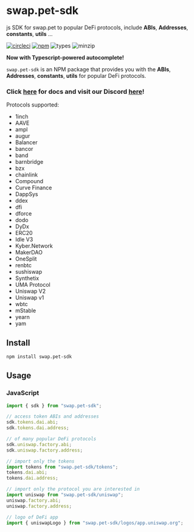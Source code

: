 # swap.pet-sdk
js SDK for swap.pet to popular DeFi protocols, include **ABIs**, **Addresses**, **constants**, **utils** ...

[![circleci](https://badgen.net/circleci/github/swappet/swap.pet-sdk)](https://app.circleci.com/pipelines/github/swappet/swap.pet-sdk)
[![npm](https://badgen.net/npm/v/@swappet/swap.pet-sdk)](https://www.npmjs.com/package/@swappet/swap.pet-sdk)
![types](https://badgen.net/npm/types/@swappet/swap.pet-sdk)
![minzip](https://badgen.net/bundlephobia/minzip/@swappet/swap.pet-sdk)

**Now with Typescript-powered autocomplete!**

`swap.pet-sdk` is an NPM package that provides you with the **ABIs**, **Addresses**, **constants**, **utils** for popular DeFi protocols.

### Click [here](https://docs.swap.pet) for docs and visit our Discord [here](https://discord.gg/CDCrXy2)!

Protocols supported: 
- 1inch
- AAVE
- ampl
- augur
- Balancer
- bancor
- band
- barnbridge
- bzx
- chainlink
- Compound
- Curve Finance
- DappSys
- ddex
- dfi
- dforce
- dodo
- DyDx
- ERC20
- Idle V3
- Kyber.Network
- MakerDAO
- OneSplit
- renbtc
- sushiswap
- Synthetix
- UMA Protocol
- Uniswap V2
- Uniswap v1
- wbtc
- mStable
- yearn
- yam

## Install

```bash
npm install swap.pet-sdk
```

## Usage

### JavaScript

```javascript
import { sdk } from "swap.pet-sdk";

// access token ABIs and addresses
sdk.tokens.dai.abi;
sdk.tokens.dai.address;

// of many popular DeFi protocols
sdk.uniswap.factory.abi;
sdk.uniswap.factory.address; 

// import only the tokens 
import tokens from "swap.pet-sdk/tokens";
tokens.dai.abi;
tokens.dai.address;

// import only the protocol you are interested in
import uniswap from "swap.pet-sdk/uniswap";
uniswap.factory.abi;
uniswap.factory.address;

// logo of DeFi app
import { uniswapLogo } from "swap.pet-sdk/logos/app.uniswap.org";
```


